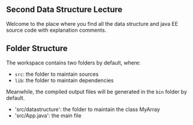 ## Second Data Structure Lecture

Welcome to the place where you find all the data structure and java EE source code with explanation comments.

## Folder Structure

The workspace contains two folders by default, where:

- `src`: the folder to maintain sources
- `lib`: the folder to maintain dependencies

Meanwhile, the compiled output files will be generated in the `bin` folder by default.

- 'src/datastructure': the folder to maintain the class MyArray
- 'src/App.java': the main file
